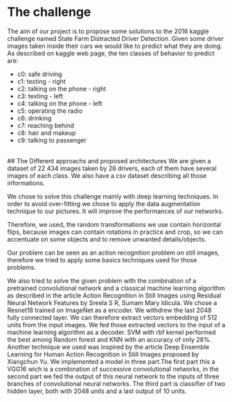 # The challenge

The aim of our project is to propose some solutions to the 2016 kaggle challenge named State Farm Distracted Driver Detection. Given some driver images taken inside their cars we would like to predict what they are doing. As described on kaggle web page, the ten classes of behavior to predict are:

* c0: safe driving
* c1: texting - right
* c2: talking on the phone - right
* c3: texting - left
* c4: talking on the phone - left
* c5: operating the radio
* c6: drinking
* c7: reaching behind
* c8: hair and makeup
* c9: talking to passenger
<br>
## The Different approachs and proposed architectures
We are given a dataset of 22 434 images taken by 26 drivers, each of them have several images of each class. We also have a csv dataset describing all those informations.

We chose to solve this challenge mainly with deep learning techniques. In order to avoid over-fitting we chose to apply the data augmentation technique to our pictures. It will improve the performances of our networks.

Therefore, we used, the random transformations we use contain horizontal flips, because images can contain rotations in practice and crop, so we can accentuate on some objects and to remove unwanted details/objects.

Our problem can be seen as an action recognition problem on still images, therefore we tried to apply some basics techniques used for those problems.

We also tried to solve the given problem with the combination of a pretrained convolutional network and a classical machine learning algorithm as described in the article Action Recognition in Still Images using Residual Neural Network Features by Sreela S R, Sumam Mary Idicula. We chose a Resnet18 trained on ImageNet as a encoder. We withdrew the last 2048 fully connected layer. We can therefore extract vectors embedding of 512 units from the input images. We fed those extracted vectors to the input of a machine learning algorithm as a decoder. SVM with rbf kernel performed the best among Random forest and KNN with an accuracy of only 28%. Another technique we used was inspired by the article Deep Ensemble Learning for Human Action Recognition in Still Images proposed by Xiangchun Yu. We implemented a model in three part.The first part this a VGG16 wich is a combination of successive convolutional networks, in the second part we fed the output of this neural network to the inputs of three branches of convolutional neural networks. The third part is classifier of two hidden layer, both with 2048 units and a last output of 10 units.
